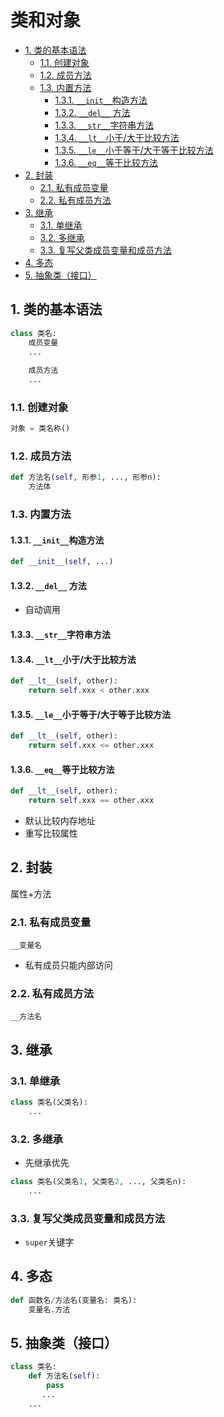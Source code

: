 # 类和对象
<!-- TOC -->

- [1. 类的基本语法](#1-类的基本语法)
  - [1.1. 创建对象](#11-创建对象)
  - [1.2. 成员方法](#12-成员方法)
  - [1.3. 内置方法](#13-内置方法)
    - [1.3.1. `__init__`构造方法](#131-__init__构造方法)
    - [1.3.2. `__del__` 方法](#132-__del__-方法)
    - [1.3.3. `__str__`字符串方法](#133-__str__字符串方法)
    - [1.3.4. `__lt__`小于/大于比较方法](#134-__lt__小于大于比较方法)
    - [1.3.5. `__le__`小于等于/大于等于比较方法](#135-__le__小于等于大于等于比较方法)
    - [1.3.6. `__eq__`等于比较方法](#136-__eq__等于比较方法)
- [2. 封装](#2-封装)
  - [2.1. 私有成员变量](#21-私有成员变量)
  - [2.2. 私有成员方法](#22-私有成员方法)
- [3. 继承](#3-继承)
  - [3.1. 单继承](#31-单继承)
  - [3.2. 多继承](#32-多继承)
  - [3.3. 复写父类成员变量和成员方法](#33-复写父类成员变量和成员方法)
- [4. 多态](#4-多态)
- [5. 抽象类（接口）](#5-抽象类接口)

<!-- /TOC -->
## 1. 类的基本语法

```python
class 类名:
    成员变量
    ...
    
    成员方法
    ...
```

### 1.1. 创建对象

```python
对象 = 类名称()
```

### 1.2. 成员方法

```python
def 方法名(self, 形参1, ..., 形参n):
    方法体
```

### 1.3. 内置方法
#### 1.3.1. `__init__`构造方法
```python
def __init__(self, ...)
```

#### 1.3.2. `__del__` 方法
- 自动调用

#### 1.3.3. `__str__`字符串方法

#### 1.3.4. `__lt__`小于/大于比较方法

```python
def __lt__(self, other):
	return self.xxx < other.xxx
```

#### 1.3.5. `__le__`小于等于/大于等于比较方法
```python
def __lt__(self, other):
	return self.xxx <= other.xxx
```
#### 1.3.6. `__eq__`等于比较方法
```python
def __lt__(self, other):
	return self.xxx == other.xxx
```
- 默认比较内存地址
- 重写比较属性

## 2. 封装
属性+方法
### 2.1. 私有成员变量
`__变量名`

- 私有成员只能内部访问


### 2.2. 私有成员方法
`__方法名`

## 3. 继承

### 3.1. 单继承
```python
class 类名(父类名):
	...
```

### 3.2. 多继承
- 先继承优先
```python
class 类名(父类名1, 父类名2, ..., 父类名n):
	...
```

### 3.3. 复写父类成员变量和成员方法
- `super`关键字

## 4. 多态

```python
def 函数名/方法名(变量名: 类名):
    变量名.方法
```

## 5. 抽象类（接口）

 ```python
 class 类名:
     def 方法名(self):
         pass
    	...
     ...
 ```



